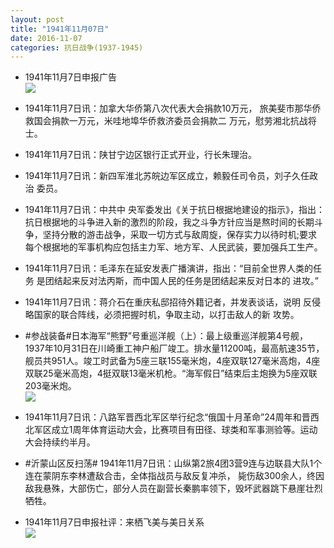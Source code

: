```yaml
---
layout: post
title: "1941年11月07日"
date: 2016-11-07
categories: 抗日战争(1937-1945)
---
```


<meta name="referrer" content="no-referrer" />

- 1941年11月7日申报广告 <br/><img src="https://ww4.sinaimg.cn/large/aca367d8jw1f9jxun3k8pj20q50hdn2w.jpg" />

- 1941年11月7日讯：加拿大华侨第八次代表大会捐款10万元， 旅美斐市那华侨救国会捐款一万元，米哇地埠华侨救济委员会捐款二 万元，慰劳湘北抗战将士。 

- 1941年11月7日讯：陕甘宁边区银行正式开业，行长朱理治。 

- 1941年11月7日讯：新四军淮北苏皖边军区成立，赖毅任司令员，刘子久任政治 委员。 

- 1941年11月7日讯：中共中 央军委发出《关于抗日根据地建设的指示》，指出：抗日根据地的斗争进入新的激烈的阶段，我之斗争方针应当是熬时间的长期斗争，坚持分散的游击战争，采取一切方式与敌周旋，保存实力以待时机;要求每个根据地的军事机构应包括主力军、地方军、人民武装，要加强兵工生产。 

- 1941年11月7日讯：毛泽东在延安发表广播演讲，指出：“目前全世界人类的任务 是团结起来反对法丙斯，而中国人民的任务是团结起来反对日本的 进攻。” 

- 1941年11月7日讯：蒋介石在重庆私邸招待外籍记者，并发表谈话，说明 反侵略国家的联合阵线，必须把握时机，争取主动，以打击敌人的新 攻势。 

- #参战装备#日本海军“熊野”号重巡洋舰（上）：最上级重巡洋舰第4号舰，1937年10月31日在川崎重工神户船厂竣工。排水量11200吨，最高航速35节，舰员共951人。竣工时武备为5座三联155毫米炮，4座双联127毫米高炮，4座双联25毫米高炮，4挺双联13毫米机枪。“海军假日”结束后主炮换为5座双联203毫米炮。 <br/><img src="https://ww3.sinaimg.cn/large/aca367d8jw1f9jbaypxzgj20a409qta2.jpg" />

- 1941年11月7日讯：八路军晋西北军区举行纪念“俄国十月革命”24周年和晋西北军区成立1周年体育运动大会，比赛项目有田径、球类和军事测验等。运动大会持续约半月。 

- #沂蒙山区反扫荡# 1941年11月7日讯：山纵第2旅4团3营9连与边联县大队1个连在蒙阴东李林遭敌合击，全体指战员与敌反复冲杀， 毙伤敌300余人，终因敌我悬殊，大部伤亡，部分人员在副营长秦鹏率领下，毁坏武器跳下悬崖壮烈牺牲。 

- 1941年11月7日申报社评：来栖飞美与美日关系 <br/><img src="https://ww2.sinaimg.cn/large/aca367d8jw1f9j63w3xtdj20ge0ye14n.jpg" />

